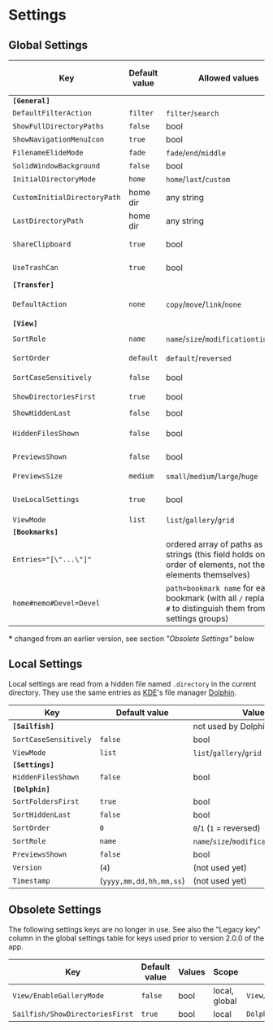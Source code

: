 <!--
SPDX-FileCopyrightText: 2020-2023 Mirian Margiani

SPDX-License-Identifier: GFDL-1.3-or-later
-->

# Settings

## Global Settings

| Key                                | Default value | Allowed values                                | Legacy key (in `[General]`)  | Introduced in
|------------------------------------|---------------|-----------------------------------------------|------------------------------|--------------
| **`[General]`**                    |               |                                               |                              |
| `DefaultFilterAction`              | `filter`      | `filter`/`search`                             |                              |
| `ShowFullDirectoryPaths`           | `false`       | bool                                          |                              |
| `ShowNavigationMenuIcon`           | `true`        | bool                                          |                              |
| `FilenameElideMode`                | `fade`        | `fade`/`end`/`middle`                         |                              |
| `SolidWindowBackground`            | `false`       | bool                                          |                              |
| `InitialDirectoryMode`             | `home`        | `home`/`last`/`custom`                        |                              |
| `CustomInitialDirectoryPath`       | home dir      | any string                                    |                              |
| `LastDirectoryPath`                | home dir      | any string                                    |                              |
| `ShareClipboard`                   | `true`        | bool                                          |                              | planned for 2.6.0
| `UseTrashCan`                      | `true`        | bool                                          |                              | planned for 2.7.0
| **`[Transfer]`**                   |               |                                               |                              |
| `DefaultAction`                    | `none`        | `copy`/`move`/`link`/`none`                   | `default-transfer-action`    |
| **`[View]`**                       |               |                                               |                              |
| `SortRole`                         | `name`        | `name`/`size`/`modificationtime`/`type`       | `listing-sort-by`            |
| `SortOrder`                        | `default`     | `default`/`reversed`                          | `listing-order`              |
| `SortCaseSensitively`              | `false`       | bool                                          | `sort-case-sensitive`        |
| `ShowDirectoriesFirst`             | `true`        | bool                                          | `show-dirs-first`            |
| `ShowHiddenLast`                   | `false`       | bool                                          |                              |
| `HiddenFilesShown`                 | `false`       | bool                                          | `show-hidden-files`          |
| `PreviewsShown`                    | `false`       | bool                                          | `show-thumbnails`            |
| `PreviewsSize`                     | `medium`      | `small`/`medium`/`large`/`huge`               | `thumbnails-size`            |
| `UseLocalSettings`                 | `true`        | bool                                          | `use-local-view-settings`    |
| `ViewMode`                         | `list`        | `list`/`gallery`/`grid`                       |                              | 2.5.0*
| **`[Bookmarks]`**                  |               |                                               |                              |
| `Entries="[\"...\"]"`              |               | ordered array of paths as JSON strings (this field holds only the order of elements, not the elements themselves) | `bookmark-entries` |
| `home#nemo#Devel=Devel`            |               | `path=bookmark name` for each bookmark (with all `/` replaced by `#` to distinguish them from settings groups) | |

**\*** changed from an earlier version, see section *"Obsolete Settings"* below

## Local Settings

Local settings are read from a hidden file named `.directory` in the current directory.
They use the same entries as [KDE](https://kde.org)'s file manager
[Dolphin](https://apps.kde.org/en/dolphin).

| Key                                | Default value | Values
|------------------------------------|---------------|-----------------------------------------------
| **`[Sailfish]`**                   |               | not used by Dolphin
| `SortCaseSensitively`              | `false`       | bool
| `ViewMode`                         | `list`        | `list`/`gallery`/`grid`
| **`[Settings]`**                   |               |
| `HiddenFilesShown`                 | `false`       | bool
| **`[Dolphin]`**                    |               |
| `SortFoldersFirst`                 | `true`        | bool
| `SortHiddenLast`                   | `false`       | bool
| `SortOrder`                        | `0`           | `0`/`1` (`1` = reversed)
| `SortRole`                         | `name`        | `name`/`size`/`modificationtime`/`type`
| `PreviewsShown`                    | `false`       | bool
| `Version`                          | (`4`)         | (not used yet)
| `Timestamp`                        | (`yyyy,mm,dd,hh,mm,ss`) | (not used yet)


## Obsolete Settings

The following settings keys are no longer in use. See also the "Legacy key"
column in the global settings table for keys used prior to version 2.0.0 of the app.

| Key                                | Default value | Values                   | Scope         | Replaced by                 | Introduced in
|------------------------------------|---------------|--------------------------|---------------|-----------------------------|--------------
| `View/EnableGalleryMode`           | `false`       | bool                     | local, global | `View/ViewMode`             | 2.5.0
| `Sailfish/ShowDirectoriesFirst`    | `true`        | bool                     | local         | `Dolphin/SortFoldersFirst`  | 2.5.2
